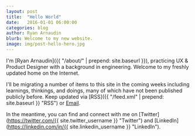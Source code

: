 ```yaml
---
layout: post
title:  "Hello World"
date:   2016-01-01 06:00:00
categories: blog
author: Ryan Arnaudin
blurb: Welcome to my new website.
image: img/post-hello-hero.jpg
---
```

I'm [Ryan Arnaudin]({{ "/about/" | prepend: site.baseurl }}), practicing UX & Product Designer with a background in engineering. Welcome to my freshly updated home on the Internet. 

I'll be migrating a number of items to this site in the coming weeks including learnings, thinkings, and doings, many of which have not been published publicly before. Keep updated via [RSS]({{ "/feed.xml" | prepend: site.baseurl }} "RSS") or [Email](http://goo.gl/forms/LLXHMa1SvQ "Email").

In the meantime, you can find and connect with me on [Twitter](https://twitter.com/{{ site.twitter_username }} "Twitter") and [LinkedIn](https://linkedin.com/in/{{ site.linkedin_username }} "LinkedIn"). 
